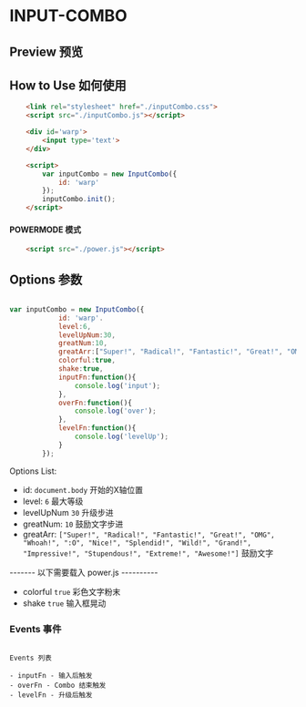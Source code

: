 # INPUT-COMBO

## Preview 预览


## How to Use 如何使用

```HTML
    <link rel="stylesheet" href="./inputCombo.css">
    <script src="./inputCombo.js"></script>

    <div id='warp'>
        <input type='text'>
    </div>

    <script>
        var inputCombo = new InputCombo({
            id: 'warp'
        });
        inputCombo.init();
    </script>
```
#### POWERMODE 模式

```HTML
    <script src="./power.js"></script>
```

## Options 参数

```javascript

var inputCombo = new InputCombo({
            id: 'warp'.
            level:6,
            levelUpNum:30,
            greatNum:10,
            greatArr:["Super!", "Radical!", "Fantastic!", "Great!", "OMG", "Whoah!", ":O", "Nice!", "Splendid!", "Wild!", "Grand!", "Impressive!", "Stupendous!", "Extreme!", "Awesome!"],
            colorful:true,
            shake:true,
            inputFn:function(){
                console.log('input');
            },
            overFn:function(){
                console.log('over');
            },
            levelFn:function(){
                console.log('levelUp');
            }
        });
```


Options List:

- id: `document.body` 开始的X轴位置
- level: `6` 最大等级
- levelUpNum `30` 升级步进
- greatNum: `10` 鼓励文字步进
- greatArr: `["Super!", "Radical!", "Fantastic!", "Great!", "OMG", "Whoah!", ":O", "Nice!", "Splendid!", "Wild!", "Grand!", "Impressive!", "Stupendous!", "Extreme!", "Awesome!"]` 鼓励文字

------- 以下需要载入 power.js ----------
- colorful `true` 彩色文字粉末
- shake `true` 输入框晃动



### Events 事件
 
```

Events 列表

- inputFn - 输入后触发
- overFn - Combo 结束触发
- levelFn - 升级后触发
